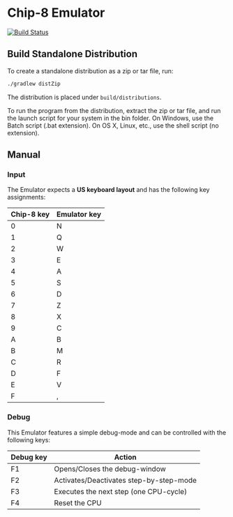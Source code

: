 # Chip-8 Emulator

[![Build Status](https://travis-ci.org/nihas101/java-chip-8-emulator.svg?branch=master)](https://travis-ci.org/nihas101/java-chip-8-emulator)

## Build Standalone Distribution

To create a standalone distribution as a zip or tar file, run:

```sh
./gradlew distZip
```

The distribution is placed under `build/distributions`.

To run the program from the distribution, extract the zip or tar file, and run the launch script for your system in the bin folder. On Windows, use the Batch script (.bat extension). On OS X, Linux, etc., use the shell script (no extension).

## Manual

### Input
The Emulator expects a **US keyboard layout** and has the following key assignments:

| Chip-8 key    | Emulator key   |
| ------------- | -------------  |
| 0             | N              |
| 1             | Q              |
| 2             | W              |
| 3             | E              |
| 4             | A              |
| 5             | S              |
| 6             | D              |
| 7             | Z              |
| 8             | X              |
| 9             | C              |
| A             | B              |
| B             | M              |
| C             | R              |
| D             | F              |
| E             | V              |
| F             | ,              |

### Debug
This Emulator features a simple debug-mode and can be controlled with the following keys:

| Debug key      | Action                                     |
| -------------  | -----------------------------------------  |
| F1             | Opens/Closes the debug-window              |
| F2             | Activates/Deactivates step-by-step-mode    |
| F3             | Executes the next step (one CPU-cycle)     |
| F4             | Reset the CPU                              |
